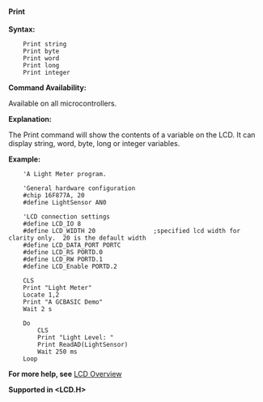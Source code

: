 <div class="section">

<div class="titlepage">

<div>

<div>

#### <span id="print"></span>Print

</div>

</div>

</div>

<span class="strong">**Syntax:**</span>

``` screen
    Print string
    Print byte
    Print word
    Print long
    Print integer
```

<span class="strong">**Command Availability:**</span>

Available on all microcontrollers.

<span class="strong">**Explanation:**</span>

The Print command will show the contents of a variable on the LCD. It
can display string, word, byte, long or integer variables.

<span class="strong">**Example:**</span>

``` screen
    'A Light Meter program.

    'General hardware configuration
    #chip 16F877A, 20
    #define LightSensor AN0

    'LCD connection settings
    #define LCD_IO 8
    #define LCD_WIDTH 20                ;specified lcd width for clarity only.  20 is the default width
    #define LCD_DATA_PORT PORTC
    #define LCD_RS PORTD.0
    #define LCD_RW PORTD.1
    #define LCD_Enable PORTD.2

    CLS
    Print "Light Meter"
    Locate 1,2
    Print "A GCBASIC Demo"
    Wait 2 s

    Do
        CLS
        Print "Light Level: "
        Print ReadAD(LightSensor)
        Wait 250 ms
    Loop
```

<span class="strong">**For more help, see**</span>
<a href="lcd_overview" class="link" title="LCD Overview">LCD Overview</a>

<span class="strong">**Supported in &lt;LCD.H&gt;**</span>

</div>
